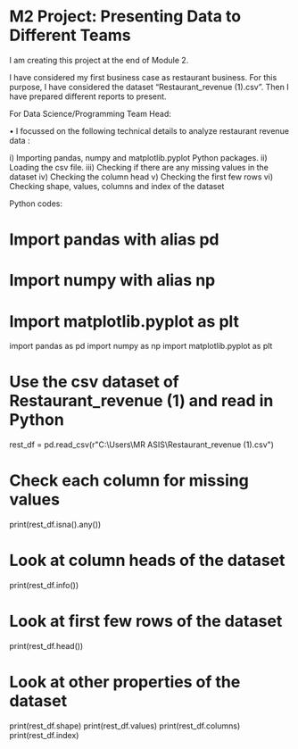 # M2 Project: Presenting Data to Different Teams

I am creating this project at the end of Module 2.

I have considered my first business case as restaurant business. For this purpose, I have considered the dataset “Restaurant_revenue (1).csv”. Then I have prepared different reports to present.

For Data Science/Programming Team Head:

•	I focussed on the following technical details to analyze restaurant revenue data : 

i)	Importing pandas, numpy and matplotlib.pyplot Python packages.
ii)	Loading the csv file.
iii)	Checking if there are any missing values in the dataset
iv)	Checking the column head
v)	Checking the first few rows
vi)	Checking shape, values, columns and index of the dataset

Python codes:

# Import pandas with alias pd
# Import numpy with alias np
# Import matplotlib.pyplot as plt
import pandas as pd
import numpy as np
import matplotlib.pyplot as plt

# Use the csv dataset of Restaurant_revenue (1) and read in Python
rest_df = pd.read_csv(r"C:\Users\MR ASIS\Restaurant_revenue (1).csv")

# Check each column for missing values
print(rest_df.isna().any())

# Look at column heads of the dataset
print(rest_df.info())

# Look at first few rows of the dataset
print(rest_df.head())

# Look at other properties of the dataset
print(rest_df.shape)
print(rest_df.values)
print(rest_df.columns)
print(rest_df.index)





